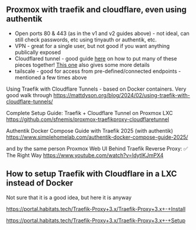 ## Proxmox with traefik and cloudflare, even using authentik
- Open ports 80 & 443 (as in the v1 and v2 guides above) - not ideal, can still check passwords, etc using tinyauth or authentik, etc.
- VPN - great for a single user, but not good if you want anything publically exposed
- Cloudflared tunnel - good guide [here](https://mattdyson.org/blog/2024/02/using-traefik-with-cloudflare-tunnels/) on how to put many of these pieces together! [This one](https://homelamb.github.io/posts/using-cloudflare-tunnel-with-traefik/) also gives some more details
- tailscale - good for access from pre-defined/connected endpoints - mentioned a few times above

Using Traefik with Cloudflare Tunnels - based on Docker containers. Very good walk through
https://mattdyson.org/blog/2024/02/using-traefik-with-cloudflare-tunnels/

Complete Setup Guide: Traefik + Cloudflare Tunnel on Proxmox LXC
https://github.com/sfnemis/proxmox-traefikproxy-cloudflaretunnel

Authentik Docker Compose Guide with Traefik 2025 (with authentik)
https://www.simplehomelab.com/authentik-docker-compose-guide-2025/

and by the same person
Proxmox Web UI Behind Traefik Reverse Proxy: ✅ The Right Way
https://www.youtube.com/watch?v=ldytlKJmPX4

## How to setup Traefik with Cloudflare in a LXC instead of Docker
Not sure that it is a good idea, but here it is anyway

https://portal.habitats.tech/Traefik-Proxy+3.x/Traefik-Proxy+3.x+-+Install

https://portal.habitats.tech/Traefik-Proxy+3.x/Traefik-Proxy+3.x+-+Setup
